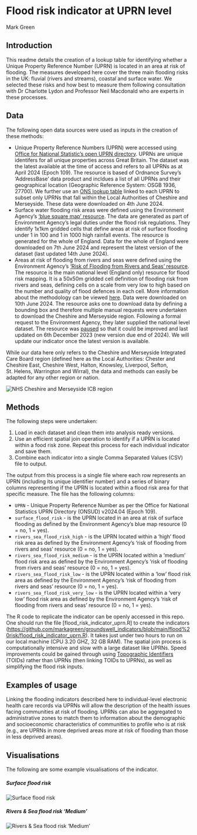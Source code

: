 # Flood risk indicator at UPRN level
Mark Green

<!-- This report was rendered using Quarto, to make changes, please edit the .qmd file and NOT the .md -->
<!-- # Methodology for creating a Unique Property Reference Number (UPRN) flood risk indicator -->

## Introduction

This readme details the creation of a lookup table for identifying
whether a Unique Property Reference Number (UPRN) is located in an area
at risk of flooding. The measures developed here cover the three main
flooding risks in the UK: fluvial (rivers and streams), coastal and
surface water. We selected these risks and how best to measure them
following consultation with Dr Charlotte Lydon and Professor Neil
Macdonald who are experts in these processes.

## Data

The following open data sources were used as inputs in the creation of
these methods:

- Unique Property Reference Numbers (UPRN) were accessed using [Office
  for National Statistic’s open UPRN
  directory](https://geoportal.statistics.gov.uk/datasets/acd0dbf73c2849f2a45e15c4aa248805/about).
  UPRNs are unique identifers for all unique properties across Great
  Britain. The dataset was the latest available at the time of access
  and refers to all UPRNs as at April 2024 (Epoch 109). The resource is
  based of Ordnance Survey’s ‘AddressBase’ data product and incldues a
  list of all UPRNs and their geographical location (Geographic
  Reference System: OSGB 1936, 27700). We further use an [ONS lookup
  table](https://geoportal.statistics.gov.uk/datasets/02d709e510804d67b16068b037cd72e6/about)
  linked to each UPRN to subset only UPRNs that fall within the Local
  Authorities of Cheshire and Merseyside. These data were downloaded on
  4th June 2024.
- Surface water flooding risk areas were defined using the Environment
  Agency’s [‘blue square map’
  resource](https://www.data.gov.uk/dataset/7792054a-068d-471b-8969-f53a22b0c9b2/indicative-flood-risk-areas-shapefiles).
  The data are generated as part of Environment Agency’s legal duties
  under the flood risk regulations. They identify 1x1km gridded cells
  that define areas at risk of surface flooding under 1 in 100 and 1 in
  1000 high rainfall events. The resource is generated for the whole of
  England. Data for the whole of England were downloaded on 7th June
  2024 and represent the latest version of the dataset (last updated
  14th June 2024).
- Areas at risk of flooding from rivers and seas were defined using the
  Environment Agency’s [‘Risk of Flooding from Rivers and Seas’
  resource](https://environment.data.gov.uk/dataset/8d57464f-d465-11e4-8790-f0def148f590).
  The resource is the main national level (England only) resource for
  flood risk mapping. It is a 50x50m gridded cell definition of flooding
  risk from rivers and seas, defining cells on a scale from very low to
  high based on the number and quality of flood defences in each cell.
  More information about the methodology can be viewed
  [here](https://environment.data.gov.uk/api/file/download?fileDataSetId=d1651d70-29a8-406a-8e66-cdf15a11ef23&fileName=RoFRS_Product_Description_v2_3.pdf).
  Data were downloaded on 10th June 2024. The resource asks one to
  download data by defining a bounding box and therefore multiple manual
  requests were undertaken to download the Cheshire and Merseyside
  region. Following a formal request to the Environment Agency, they
  later supplied the national level dataset. The resource was
  [paused](https://www.gov.uk/guidance/updates-to-national-flood-and-coastal-erosion-risk-information#:~:text=Pause%20to%20regular%20updates%20of%20flood%20risk%20data,-The%20Environment%20Agency&text=We%20are%20also%20using%20this,last%20updated%201%20November%202023)
  so that it could be improved and last updated on 6th December 2023
  (new version due end of 2024). We will update our indicator once the
  latest version is available.

While our data here only refers to the Cheshire and Merseyside
Integrated Care Board region (defined here as the Local Authorities:
Chester and Cheshire East, Cheshire West, Halton, Knowsley, Liverpool,
Sefton, St. Helens, Warrington and Wirral), the data and methods can
easily be adapted for any other region or nation.

![NHS Cheshire and Merseyside ICB
region](images/flood_risk_indicator_nhs_cm_icb-1.png)

## Methods

The following steps were undertaken:

1.  Load in each dataset and clean them into analysis ready versions.
2.  Use an efficient spatial join operation to identify if a UPRN is
    located within a food risk zone. Repeat this process for each
    individual indicator and save them.
3.  Combine each indicator into a single Comma Separated Values (CSV)
    file to output.

The output from this process is a single file where each row represents
an UPRN (including its unique identifier number) and a series of binary
columns representing if the UPRN is located within a flood risk area for
that specific measure. The file has the following columns:

- `UPRN` - Unique Property Reference Number as per the Office for
  National Statistics UPRN Directory (ONSUD) v2024.04 (Epoch 109).
- `surface_flood_risk` - is the UPRN located in an area at risk of
  surface flooding as defined by the Environment Agency’s blue map
  resource (0 = no, 1 = yes).
- `rivers_sea_flood_risk_high` - is the UPRN located within a ‘high’
  flood risk area as defined by the Environment Agency’s ‘risk of
  flooding from rivers and seas’ resource (0 = no, 1 = yes).
- `rivers_sea_flood_risk_medium` - is the UPRN located within a ‘medium’
  flood risk area as defined by the Environment Agency’s ‘risk of
  flooding from rivers and seas’ resource (0 = no, 1 = yes).
- `rivers_sea_flood_risk_low` - is the UPRN located within a ‘low’ flood
  risk area as defined by the Environment Agency’s ‘risk of flooding
  from rivers and seas’ resource (0 = no, 1 = yes).
- `rivers_sea_flood_risk_very_low` - is the UPRN located within a ‘very
  low’ flood risk area as defined by the Environment Agency’s ‘risk of
  flooding from rivers and seas’ resource (0 = no, 1 = yes).

The R code to replicate the indicator can be openly accessed in this
repo. One should run the file \[flood_risk_indicator_uprn.R\] to create
the indicators
(https://github.com/markagreen/groundswell_indicators/blob/main/flood%20risk/flood_risk_indicator_uprn.R).
It takes just under two hours to run on our local machine (CPU 3.20 GHZ,
32 GB RAM). The spatial join process is computationally intensive and
slow with a large dataset like UPRNs. Speed improvements could be gained
through using [Topographic
Identifiers](https://www.ordnancesurvey.co.uk/products/os-open-toid)
(TOIDs) rather than UPRNs (then linking TOIDs to UPRNs), as well as
simplifying the flood risk inputs.

## Examples of usage

Linking the flooding indicators described here to individual-level
electronic health care records via UPRNs will allow the description of
the health issues facing communities at risk of flooding. UPRNs can also
be aggregated to administrative zones to match them to information about
the demographic and socioeconomic characteristics of communities to
profile who is at risk (e.g., are UPRNs in more deprived areas more at
risk of flooding than those in less deprived areas).

## Visualisations

The following are some example visualisations of the indicator.

##### Surface flood risk

![Surface flood risk](images/UPRN_1_1_flood_risk_surface_flood_risk.png)

##### Rivers & Sea flood risk ‘Medium’

![Rivers & Sea flood risk
‘Medium’](images/UPRN_1_1_flood_risk_rivers_sea_flood_risk_medium.png)
